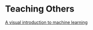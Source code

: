 # Teaching Others

 [A visual introduction to machine learning](http://www.r2d3.us/visual-intro-to-machine-learning-part-1/)

